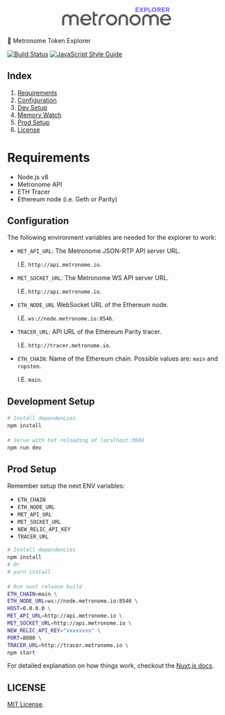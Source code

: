 <h1 align="center">
  <img src="./assets/img/logo-black.png" alt="Metronome Explorer" width="50%">
</h1>

🔎 Metronome Token Explorer

[![Build Status](https://travis-ci.com/MetronomeToken/metronome-explorer.svg?token=zFtwnjoHbEAEPUQyswR1&branch=master)](https://travis-ci.com/MetronomeToken/metronome-desktop-wallet)
[![JavaScript Style Guide](https://img.shields.io/badge/code_style-standard-brightgreen.svg)](https://standardjs.com)

## Index
1. [Requirements](#requirements)
1. [Configuration](#configuration)
1. [Dev Setup](#dev-Setup)
1. [Memory Watch](#memory-watch)
1. [Prod Setup](#prod-setup)
1. [License](#license)

# Requirements
  - Node.js v8
  - Metronome API
  - ETH Tracer
  - Ethereum node (i.e. Geth or Parity)

## Configuration

The following environment variables are needed for the explorer to work:

- `MET_API_URL`: The Metronome JSON-RTP API server URL.

  I.E. `http://api.metronome.io`.

- `MET_SOCKET_URL`: The Metronome WS API server URL.

  I.E. `http://api.metronome.io`.

- `ETH_NODE_URL` WebSocket URL of the Ethereum node.

  I.E. `ws://node.metronome.io:8546`.

- `TRACER_URL`: API URL of the Ethereum Parity tracer.

  I.E. `http://tracer.metronome.io`.

- `ETH_CHAIN`: Name of the Ethereum chain. Possible values are: `main` and `ropsten`.

  I.E. `main`.

## Development Setup

``` bash
# Install dependencies
npm install

# Serve with hot reloading at localhost:3004
npm run dev
```

## Prod Setup

Remember setup the next ENV variables:

- `ETH_CHAIN`
- `ETH_NODE_URL`
- `MET_API_URL`
- `MET_SOCKET_URL`
- `NEW_RELIC_API_KEY`
- `TRACER_URL`

``` bash
# Install dependencies
npm install
# Or
# yarn install

# Run nuxt release build
ETH_CHAIN=main \
ETH_NODE_URL=ws://node.metronome.io:8546 \
HOST=0.0.0.0 \
MET_API_URL=http://api.metronome.io \
MET_SOCKET_URL=http://api.metronome.io \
NEW_RELIC_API_KEY="xxxxxxxx" \
PORT=8080 \
TRACER_URL=http://tracer.metronome.io \
npm start
```

For detailed explanation on how things work, checkout the [Nuxt.js docs](https://github.com/nuxt/nuxt.js).

## LICENSE
[MIT License](https://github.com/MetronomeToken/metronome-explorer/blob/develop/LICENSE).
